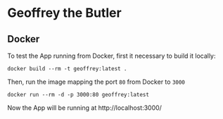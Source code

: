 # Geoffrey the Butler

## Docker

To test the App running from Docker, first it necessary to build it locally:

```shell
docker build --rm -t geoffrey:latest .
```

Then, run the image mapping the port `80` from Docker to `3000`

```shell
docker run --rm -d -p 3000:80 geoffrey:latest
```

Now the App will be running at http://localhost:3000/
